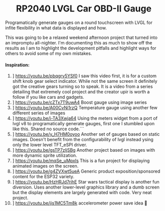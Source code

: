 <h1 align="center"> RP2040 LVGL Car OBD-II Gauge </h1>

Programatically generate gauges on a round touchscreen with LVGL for infite flexibility in what data is displayed and how.

This was going to be a relaxed weekend afternoon project that turned into an impromptu all-nighter. I'm documenting this as much to show off the results as I am to highlight the development pitfalls and highlight ways for others to avoid some of my own mistakes.

#### Inspiration:

1. ] https://youtu.be/pbqgrv5YSf0
    I saw this video first, it is for a custom shift knob gear select indicator. While not the same screen it definitely got the creative gears turning so to speak. It is a video from a series detailing that extremely cool project and the creator upir is worth a follow if you like cars and gadgets.
1. ] https://youtu.be/cZTx7T9uwA4
    Boost gauge using image series
1. ] https://youtu.be/A00CvNi1rzQ
    Temperature gauge using another few different series of images
1. ] https://youtu.be/i-TA3Xwja64
    Using the meters widget from a port of lvgl v8 to programatically generate gauges, first one I stumbled upon like this. Shared no source code.```
1. ] https://youtu.be/y_H7HM0oyoo
    Another set of gauges based on static images. Doesn't benefit from the configurability of lvgl instead ysing only the lower level TFT_eSPI driver.
1. ] https://youtu.be/gsTP7zljSBg
    Another project based on images with more dynamic sprite utilization.
1. ] https://youtu.be/mqSe_uMpxIs
    This is a fun project for displaying animated images on the screen.
1. ] https://youtu.be/g4ZVXwt5ueA
    Generic product exposition/sponsored content for the ESP32 variety.
1. ] https://youtu.be/HzHRJd7rihE
    Star wars tactical display is another fun diversion. Uses another lower-level graphics library and a dumb screen but the display elements are largely generated with code. Very neat project.
1. ] https://youtu.be/jis1MC5Tm8k
    accelerometer power save idea 🤌
